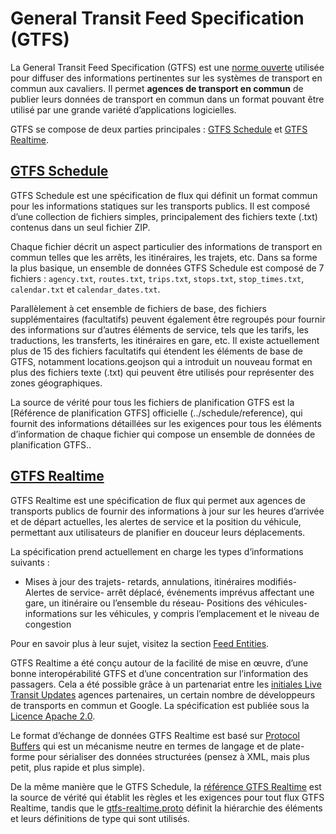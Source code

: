 # General Transit Feed Specification (GTFS) 
 
 La General Transit Feed Specification (GTFS) est une [norme ouverte](https://www.interoperablemobility.org/definitions/#open_standard) utilisée pour diffuser des informations pertinentes sur les systèmes de transport en commun aux cavaliers. Il permet __agences de transport en commun__ de publier leurs données de transport en commun dans un format pouvant être utilisé par une grande variété d’applications logicielles. 
 
 GTFS se compose de deux parties principales : [GTFS Schedule](../schedule/reference) et [GTFS Realtime](../realtime/reference). 
 
## [GTFS Schedule](../schedule/reference) 
 
 GTFS Schedule est une spécification de flux qui définit un format commun pour les informations statiques sur les transports publics. Il est composé d’une collection de fichiers simples, principalement des fichiers texte (.txt) contenus dans un seul fichier ZIP. 
 
 Chaque fichier décrit un aspect particulier des informations de transport en commun telles que les arrêts, les itinéraires, les trajets, etc. Dans sa forme la plus basique, un ensemble de données GTFS Schedule est composé de 7 fichiers : `agency.txt`, `routes.txt`, `trips.txt`, `stops.txt`, `stop_times.txt`, `calendar.txt` et `calendar_dates.txt`. 
 
 Parallèlement à cet ensemble de fichiers de base, des fichiers supplémentaires (facultatifs) peuvent également être regroupés pour fournir des informations sur d’autres éléments de service, tels que les tarifs, les traductions, les transferts, les itinéraires en gare, etc. Il existe actuellement plus de 15 des fichiers facultatifs qui étendent les éléments de base de GTFS, notamment locations.geojson qui a introduit un nouveau format en plus des fichiers texte (.txt) qui peuvent être utilisés pour représenter des zones géographiques. 
 
 La source de vérité pour tous les fichiers de planification GTFS est la [Référence de planification GTFS] officielle (../schedule/reference), qui fournit des informations détaillées sur les exigences pour tous les éléments d’information de chaque fichier qui compose un ensemble de données de planification GTFS..
 
 
## [GTFS Realtime](../realtime/reference) 
 
 GTFS Realtime est une spécification de flux qui permet aux agences de transports publics de fournir des informations à jour sur les heures d’arrivée et de départ actuelles, les alertes de service et la position du véhicule, permettant aux utilisateurs de planifier en douceur leurs déplacements. 
 
 La spécification prend actuellement en charge les types d’informations suivants : 
 
 - Mises à jour des trajets- retards, annulations, itinéraires modifiés- Alertes de service- arrêt déplacé, événements imprévus affectant une gare, un itinéraire ou l’ensemble du réseau- Positions des véhicules- informations sur les véhicules, y compris l’emplacement et le niveau de congestion 
 
 Pour en savoir plus à leur sujet, visitez la section [Feed Entities](../realtime/feed_entities/overview). 
 
 GTFS Realtime a été conçu autour de la facilité de mise en œuvre, d’une bonne interopérabilité GTFS et d’une concentration sur l’information des passagers. Cela a été possible grâce à un partenariat entre les [initiales Live Transit Updates](https://developers.google.com/transit/google-transit#LiveTransitUpdates) agences partenaires, un certain nombre de développeurs de transports en commun et Google. La spécification est publiée sous la [Licence Apache 2.0](http://www.apache.org/licenses/LICENSE-2.0.html). 
 
 Le format d’échange de données GTFS Realtime est basé sur [Protocol Buffers](https://developers.google.com/protocol-buffers/) qui est un mécanisme neutre en termes de langage et de plate-forme pour sérialiser des données structurées (pensez à XML, mais plus petit, plus rapide et plus simple). 
 
 De la même manière que le GTFS Schedule, la [référence GTFS Realtime](../realtime/reference) est la source de vérité qui établit les règles et les exigences pour tout flux GTFS Realtime, tandis que le [gtfs-realtime.proto](../realtime/proto) définit la hiérarchie des éléments et leurs définitions de type qui sont utilisés. 
